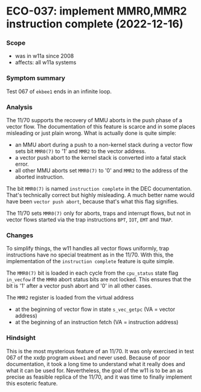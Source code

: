# ECO-037: implement MMR0,MMR2 instruction complete (2022-12-16)

### Scope
- was in w11a since 2008
- affects: all w11a systems

### Symptom summary
Test 067 of `ekbee1` ends in an infinite loop.

### Analysis
The 11/70 supports the recovery of MMU aborts in the push phase of a vector
flow. The documentation of this feature is scarce and in some places
misleading or just plain wrong. What is actually done is quite simple:
- an MMU abort during a push to a non-kernel stack during a vector flow
  sets bit `MMR0(7)` to '1' and `MMR2` to the vector address.
- a vector push abort to the kernel stack is converted into a fatal stack error.
- all other MMU aborts set `MMR0(7)` to '0' and `MMR2` to the address of the
  aborted instruction.

The bit `MMR0(7)` is named `instruction complete` in the DEC documentation.
That's technically correct but highly misleading.
A much better name would have been `vector push abort`, because that's what
this flag signifies.

The 11/70 sets `MMR0(7)` only for aborts, traps and interrupt flows, but not
in vector flows started via the trap instructions `BPT`, `IOT`, `EMT` and
`TRAP`.

### Changes
To simplify things, the w11 handles all vector flows uniformly, trap
instructions have no special treatment as in the 11/70. With this,
the implementation of the `instruction complete` feature is quite simple.

The `MMR0(7)` bit is loaded in each cycle from the `cpu_status` state flag
`in_vecfow` if the `MMR0` abort status bits are not locked. This ensures that
the bit is '1' after a vector push abort and '0' in all other cases.

The `MMR2` register is loaded from the virtual address
- at the beginning of vector flow in state `s_vec_getpc` (VA = vector address)
- at the beginning of an instruction fetch (VA = instruction address)

### Hindsight
This is the most mysterious feature of an 11/70. It was only exercised in test
067 of the xxdp program `ekbee1` and never used. Because of poor documentation,
it took a long time to understand what it really does and what it can be used
for. Nevertheless, the goal of the w11 is to be an as precise as feasible
replica of the 11/70, and it was time to finally implement this esoteric feature.
